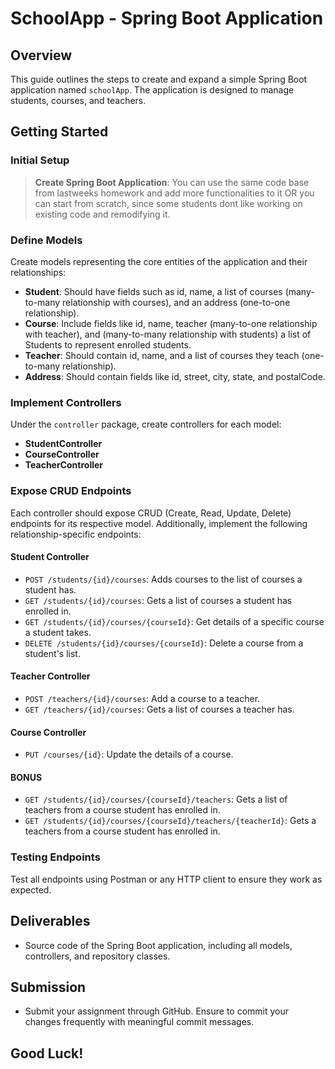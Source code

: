 
# SchoolApp - Spring Boot Application

## Overview
This guide outlines the steps to create and expand a simple Spring Boot application named `schoolApp`. 
The application is designed to manage students, courses, and teachers.

## Getting Started

### Initial Setup
> **Create Spring Boot Application**: You can use the same code base from lastweeks homework and add more functionalities to it OR you can start from scratch, since some students dont like working on existing code and remodifying it.

### Define Models
Create models representing the core entities of the application and their relationships:

- **Student**: Should have fields such as id, name, a list of courses (many-to-many relationship with courses), and an address (one-to-one relationship).
- **Course**: Include fields like id, name, teacher (many-to-one relationship with teacher), and (many-to-many relationship with students) a list of Students to represent enrolled students.
- **Teacher**: Should contain id, name, and a list of courses they teach (one-to-many relationship).
- **Address**: Should contain fields like id, street, city, state, and postalCode.

### Implement Controllers
Under the `controller` package, create controllers for each model:
- **StudentController**
- **CourseController**
- **TeacherController**

### Expose CRUD Endpoints
Each controller should expose CRUD (Create, Read, Update, Delete) endpoints for its respective model.
Additionally, implement the following relationship-specific endpoints:

#### Student Controller
- `POST /students/{id}/courses`: Adds courses to the list of courses a student has.
- `GET /students/{id}/courses`: Gets a list of courses a student has enrolled in.
- `GET /students/{id}/courses/{courseId}`: Get details of a specific course a student takes.
- `DELETE /students/{id}/courses/{courseId}`: Delete a course from a student's list.

#### Teacher Controller
- `POST /teachers/{id}/courses`: Add a course to a teacher.
- `GET /teachers/{id}/courses`: Gets a list of courses a teacher has.

#### Course Controller
- `PUT /courses/{id}`: Update the details of a course.

#### BONUS
- `GET /students/{id}/courses/{courseId}/teachers`: Gets a list of teachers from a course  student has enrolled in.
- `GET /students/{id}/courses/{courseId}/teachers/{teacherId}`: Gets a teachers from a course student has enrolled in.

### Testing Endpoints
Test all endpoints using Postman or any HTTP client to ensure they work as expected.

## Deliverables
- Source code of the Spring Boot application, including all models, controllers, and repository classes.

## Submission
- Submit your assignment through GitHub. Ensure to commit your changes frequently with meaningful commit messages.

## Good Luck!